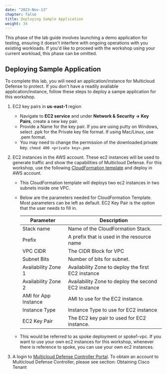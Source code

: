 ```yaml
---
date: "2023-Nov-13"
chapter: false
title: Deploying Sample Application
weight: 34
---
```


This phase of the lab guide involves launching a demo application for testing, ensuring it doesn't interfere with ongoing operations with you existing workloads. If you'd like to proceed with the workshop using your current workload, this phase can be omitted.

## Deploying Sample Application

To complete this lab, you will need an application/instance for Multicloud Defense to protect. If you don't have a readily avaliable application/instance, follow these steps to deploy a sampe application for this workshop. 

1. EC2 key pairs in **us-east-1** region

     * Navigate to **EC2 service** and under **Network & Security -> Key Pairs**, create a new key pair.
     * Provide a Name for the key pair. If you are using putty on Windows, select .ppk for the Private key file format. If using Mac/Linux, use .pem format.
     * You may need to change the permission of the downloaded private key. `chmod 400 <private key>.pem`
 
2. EC2 instances in the AWS account. These ec2 instances will be used to generate traffic and show the capabilities of Multicloud Defense. For this workshop, use the following [CloudFormation template](https://console.aws.amazon.com/cloudformation/home?region=us-east-1#/stacks/quickcreate?templateUrl=https%3A%2F%2Fvaltix-public.s3.amazonaws.com%2Fcloud-formation%2Faws-dev-day.yml&stackName=spoke1-vpc&param_AppAMI=valtix-default&param_BastionHost=no&param_InstanceType=t3a.small&param_KeyPairName=&param_Prefix=spoke1&param_SubnetBits=8&param_VPCCidr=10.0.0.0%2F16&param_ValtixResources=no&param_Zone1=us-east-1a&param_Zone2=us-east-1b) and deploy in AWS account.
    
     * This CloudFormation template will deploys two ec2 instances in two subnets inside one VPC. 
     * Below are the parameters needed for CloudFormation Template. Most parameters can be left as default. EC2 Key Pair is the option that the user needs to fill in. 

        Parameter | Description
        ----------|-------------
        Stack name| Name of the CloudFormation Stack.
        Prefix | A prefix that is used in the resource name
        VPC CIDR | The CIDR Block for VPC
        Subnet Bits | Number of bits for subnet.
        Availability Zone 1| Availability Zone to deploy the first EC2 instance
        Availability Zone 2| Availability Zone to deploy the second EC2 instance
        AMI for App Instance| AMI to use for the EC2 instance.
        Instance Type | Instance Type to use for EC2 instance
        EC2 Key Pair | The EC2 key pair to used for EC2 instance.
     
     * This would be referred to as spoke deployment or spoke1-vpc. If you want to use your own ec2 instances for this workshop, whenever there is reference to spoke, you can use your own ec2 instances.


3. A login to [Multicloud Defense Controller Portal](https://www.defenseorchestrator.com/). To obtain an account to Multicloud Defense Controller, please see section: Obtaining Cisco Tenant 




